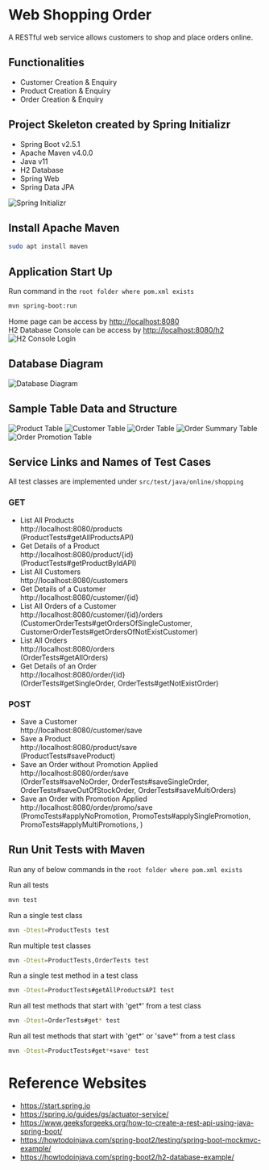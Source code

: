 # Web Shopping Order
A RESTful web service allows customers to shop and place orders online.

## Functionalities
* Customer Creation & Enquiry
* Product Creation & Enquiry
* Order Creation & Enquiry

## Project Skeleton created by Spring Initializr
* Spring Boot v2.5.1
* Apache Maven v4.0.0
* Java v11
* H2 Database
* Spring Web
* Spring Data JPA

![Spring Initializr](./info/spring_initializr.png)

## Install Apache Maven
```bash
sudo apt install maven
```

## Application Start Up
Run command in the `root folder where pom.xml exists`
```bash
mvn spring-boot:run
```
Home page can be access by <http://localhost:8080><br/>
H2 Database Console can be access by <http://localhost:8080/h2><br/>
![H2 Console Login](./info/h2_console.png)

## Database Diagram
![Database Diagram](./info/database_diagram.png)

## Sample Table Data and Structure
![Product Table](./info/table_product.png)
![Customer Table](./info/table_customer.png)
![Order Table](./info/table_order.png)
![Order Summary Table](./info/table_order_summary.png)
![Order Promotion Table](./info/table_order_promo.png)

## Service Links and Names of Test Cases
All test classes are implemented under `src/test/java/online/shopping`<br>

### GET
* List All Products<br>
http://localhost:8080/products<br>
(ProductTests#getAllProductsAPI)
* Get Details of a Product<br>
http://localhost:8080/product/{id}<br>
(ProductTests#getProductByIdAPI)
* List All Customers<br>
http://localhost:8080/customers
* Get Details of a Customer<br>
http://localhost:8080/customer/{id}
* List All Orders of a Customer<br>
http://localhost:8080/customer/{id}/orders<br>
(CustomerOrderTests#getOrdersOfSingleCustomer, CustomerOrderTests#getOrdersOfNotExistCustomer)
* List All Orders<br>
http://localhost:8080/orders<br>
(OrderTests#getAllOrders)
* Get Details of an Order<br>
http://localhost:8080/order/{id}<br>
(OrderTests#getSingleOrder, OrderTests#getNotExistOrder)

### POST
* Save a Customer<br>
http://localhost:8080/customer/save
* Save a Product<br>
http://localhost:8080/product/save<br>
(ProductTests#saveProduct)
* Save an Order without Promotion Applied<br>
http://localhost:8080/order/save<br>
(OrderTests#saveNoOrder, OrderTests#saveSingleOrder, OrderTests#saveOutOfStockOrder, OrderTests#saveMultiOrders)
* Save an Order with Promotion Applied<br>
http://localhost:8080/order/promo/save<br>
(PromoTests#applyNoPromotion, PromoTests#applySinglePromotion, PromoTests#applyMultiPromotions, )

## Run Unit Tests with Maven
Run any of below commands in the `root folder where pom.xml exists`<br>

Run all tests
```bash
mvn test
```

Run a single test class
```bash
mvn -Dtest=ProductTests test
```

Run multiple test classes
```bash
mvn -Dtest=ProductTests,OrderTests test
```

Run a single test method in a test class
```bash
mvn -Dtest=ProductTests#getAllProductsAPI test
```

Run all test methods that start with 'get*' from a test class
```bash
mvn -Dtest=OrderTests#get* test
```

Run all test methods that start with 'get*' or 'save*' from a test class
```bash
mvn -Dtest=ProductTests#get*+save* test
```

# Reference Websites
* https://start.spring.io
* https://spring.io/guides/gs/actuator-service/
* https://www.geeksforgeeks.org/how-to-create-a-rest-api-using-java-spring-boot/
* https://howtodoinjava.com/spring-boot2/testing/spring-boot-mockmvc-example/
* https://howtodoinjava.com/spring-boot2/h2-database-example/

